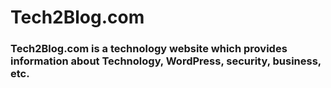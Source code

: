 # Tech2Blog.com


### Tech2Blog.com is a technology website which provides information about Technology, WordPress, security, business, etc.
